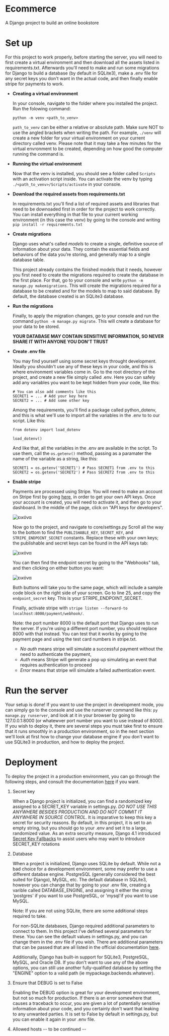 # Ecommerce
A Django project to build an online bookstore

# Set up
For this project to work properly, before starting the server, you will need to first create a virtual environment and then download all the assets listed in requirements.txt. Afterwards you'll need to make and run some migrations for Django to build a database (by default in SQLite3), make a .env file for any secret keys you don't want in the actual code, and then finally enable stripe for payments to work.

- **Creating a virtual environment**

   In your console, navigate to the folder where you installed the project. Run the folowing command:
   
   `python -m venv <path_to_venv>`
   
   `path_to_venv` can be either a relative or absolute path. Make sure NOT to use the angled brackets when writing the path. For example, `./venv` will create a new folder for your virtual environment on your current directory called venv. Please note that it may take a few minutes for the virtual envronment to be created, depending on how good the computer running the command is.
   
- **Running the virtual environment**

   Now that the venv is installed, you should see a folder called `Scripts` with an activation script inside. You can activate the venv by typing `./<path_to_venv>/Scripts/activate` in your console.

- **Download the required assets from requirements.txt**

  In requirements.txt you'll find a list of required assets and libraries that need to be downoaded first in order for the project to work correctly. You can install everything in that file to your current working environment (in this case the venv) by going to the console and writing `pip install -r requirements.txt`

- **Create migrations**

  Django uses what's called *models* to create a single, definitive source of information about your data. They contain the essential fields and behaviors of the data you’re storing, and generally map to a single database table.

  This project already contains the finished models that it needs, however you first need to create the migrations required to create the database in the first place. For that, go to your console and write `python -m manage.py makemigrations`. This will create the migrations required for a database to be created and for the models to map to said database. By default, the database created is an SQLite3 database.

- **Run the migrations**
  
  Finally, to apply the migration changes, go to your console and run the command `python -m manage.py migrate`. This will create a database for your data to be stored.

  **YOUR DATABASE MAY CONTAIN SENSITIVE INFORMATION, SO NEVER SHARE IT WITH ANYONE YOU DON'T TRUST**
- **Create .env file**

  You may find yourself using some secret keys throught development. Ideally you shouldn't use any of these keys in your code, and this is where environment variables come in. Go to the root directory of the project, and create a new file simply called .env. Here you can safely add any variables you want to be kept hidden from your code, like this:
  ```
  # You can also add comments like this
  SECRET1 = ... # Add your key here
  SECRET2 = ... # Add some other key
  ```
  Among the requirements, you'll find a package called python_dotenv, and this is what we'll use to import all the variables in the .env to to our script. Like this:
  
  ```
  from dotenv import load_dotenv

  load_dotenv()
  ```

  And like that, all the variables in the .env are available in the script. To use them, call the `os.getenv()` method, passing as a paramater the name of the variable as a string, like this:
  ```
  SECRET1 = os.getenv('SECRET1') # Pass SECRET1 from .env to this
  SECRET2 = os.getenv('SECRET2') # Pass SECRET2 from .env to this
  ```
- **Enable stripe**

  Payments are processed using Stripe. You will need to make an account on Stripe first by going [here](https://dashboard.stripe.com/register), in order to get your own API keys. Once your account is created, you will need to activate it, and then go to your dashboard. In the middle of the page, click on "API keys for developers".
  
  ![εικόνα](https://github.com/ArceusLegend/Ecommerce/assets/109414442/1a767a99-9156-40cc-a921-aa99aab07ca9)

  Now go to the project, and navigate to core/settings.py Scroll all the way to the bottom to find the `PUBLISHABLE_KEY`, `SECRET_KEY`, and `STRIPE_ENDPOINT_SECRET` constants. Replace these with your own keys; the publishable and secret keys can be found in the API keys tab:
  
  ![εικόνα](https://github.com/ArceusLegend/Ecommerce/assets/109414442/e08eb6f2-4c42-432d-ab05-9fa63084b2a6)

  You can then find the endpoint secret by going to the "Webhooks" tab, and then clicking on either button you want:

  ![εικόνα](https://github.com/ArceusLegend/Ecommerce/assets/109414442/938a13d3-c4c4-424f-846e-38f129f9bde5)

  Both buttons will take you to the same page, which will include a sample code block on the right side of your screen. Go to line 25, and copy the `endpoint_secret` key. This is your STRIPE_ENDPOINT_SECRET.
  
  Finally, activate stripe with `stripe listen --forward-to localhost:8000/payment/webhook/`.

  Note: the port number 8000 is the default port that Django uses to run the server. If you're using a different port number, you should replace 8000 with that instead. You can test that it works by going to the payment page and using the test card numbers in stripe.txt.
  - *No auth* means stripe will simulate a successful payment without the need to authenticate the payment,
  - *Auth* means Stripe will generate a pop up simulating an event that requires authentication to proceed
  - *Error* means that stripe will simulate a failed authentication event.

# Run the server

Your setup is done! If you want to use the project in development mode, you can simply go to the console and use the runserver command like this: `py manage.py runserver`, and look at it in your browser by going to 127.0.0.1:8000 (or whatewver port number you want to use instead of 8000). If you wish to deploy it, there are several steps you must take first to ensure that it runs smoothly in a production environment, so in the next section we'll look at first how to change your database engine if you don't want to use SQLite3 in production, and how to deploy the project.

# Deployment

To deploy the project in a production environment, you can go through the following steps, and consult the documentation [here](https://docs.djangoproject.com/en/4.2/howto/deployment/) if you want.

1) Secret key

   When a Django project is initialized, you can find a randomized key assigned to a SECRET_KEY variable in settings.py. *DO NOT USE THIS ANYWHERE BESIDES PRODUCTION AND DO NOT COMMIT IT ANYWHERE IN SOURCE CONTROL*. It is imparative to keep this key a secret for security reasons. By default, in this project, it is set to an empty string, but you should go to your .env and set it to a large, randomized value. As an extra security measure, Django 4.1 introduced [Secret Key Fallbacks](https://docs.djangoproject.com/en/4.2/ref/settings/#std-setting-SECRET_KEY_FALLBACKS) to assist users who may want to introduce SECRET_KEY rotations

3) Database
   
   When a project is initialized, Django uses SQLite by default. While not a bad choice for a development environment, some may prefer to use a different databse engine. PostgreSQL (generally considered the best suited for Django), MySQL, etc. The default database in SQLite3, however you can change that by going to your .env file, creating a varible called DATABASE_ENGINE, and assigning it either the string 'postgres' if you want to use PostgreSQL, or 'mysql'if you want to use MySQL.

   Note: If you are not using SQLite, there are some additional steps required to take.

   For non-SQLite databases, Django required additional parameters to connect to them. In this project I've defined several parameters for these. You can see the default values in settings.py, and you can change them in the .env file if you wish. There are additional parameters that can be passed that are all listed in the official documentation [here](https://docs.djangoproject.com/en/4.2/ref/settings/#databases). 
   
   Additionally, Django has built-in support for SQLite3, PostgreSQL, MySQL, and Oracle DB. If you don't want to use any of the above options, you can still use another fully-qualified database by setting the "ENGINE" option to a valid path (ie mypackage.backends.whatever).

4) Ensure that DEBUG is set to False

   Enabling the DEBUG option is great for your development environment, but not so much for production. If there is an error somewhere that causes a traceback to occur, you are given a lot of potentially sensitive information about your code, and you certainly don't want that leaking to any unwanted parties. It is set to False by default in settings.py, but you can enable it again in your .env file.

5) Allowed hosts
   -- to be continued --
   
